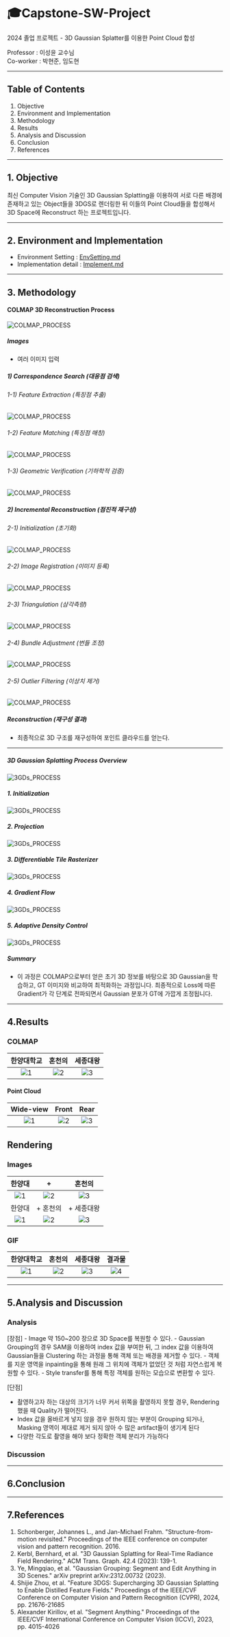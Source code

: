 # 🎓Capstone-SW-Project
2024 졸업 프로젝트 - 3D Gaussian Splatter를 이용한 Point Cloud 합성

Professor : 이성윤 교수님\
Co-worker : 박현준, 임도현

---

## Table of Contents
1. Objective 
2. Environment and Implementation
3. Methodology
4. Results
5. Analysis and Discussion
6. Conclusion
7. References

---

## 1. Objective
최신 Computer Vision 기술인 3D Gaussian Splatting을 이용하여 서로 다른 배경에 존재하고 있는 Object들을 3DGS로 렌더링한 뒤 이들의 Point Cloud들을 합성해서 3D Space에 Reconstruct 하는 프로젝트입니다.

---

## 2. Environment and Implementation
- Environment Setting : [EnvSetting.md](https://github.com/Capstone-SW-Project/3D-Gaussian/blob/main/markdown/Env_Setting.md)
- Implementation detail : [Implement.md](https://github.com/Capstone-SW-Project/3D-Gaussian/blob/main/markdown/Implement.md)

---

## 3. Methodology

#### COLMAP 3D Reconstruction Process
![COLMAP_PROCESS](https://github.com/Capstone-SW-Project/3D-Gaussian/blob/main/img/methodology/colmap_process.png)

##### Images
- 여러 이미지 입력

##### 1) Correspondence Search (대응점 검색)

###### 1-1) Feature Extraction (특징점 추출)
![COLMAP_PROCESS](https://github.com/Capstone-SW-Project/3D-Gaussian/blob/main/img/LaTeX/colmap/FeatureExtraction.png)

###### 1-2) Feature Matching (특징점 매칭)
![COLMAP_PROCESS](https://github.com/Capstone-SW-Project/3D-Gaussian/blob/main/img/LaTeX/colmap/FeatureMatching.png)

###### 1-3) Geometric Verification (기하학적 검증)
![COLMAP_PROCESS](https://github.com/Capstone-SW-Project/3D-Gaussian/blob/main/img/LaTeX/colmap/GeometricVerification.png)


##### 2) Incremental Reconstruction (점진적 재구성)

###### 2-1) Initialization (초기화)
![COLMAP_PROCESS](https://github.com/Capstone-SW-Project/3D-Gaussian/blob/main/img/LaTeX/colmap/Initialization.png)


###### 2-2) Image Registration (이미지 등록)
![COLMAP_PROCESS](https://github.com/Capstone-SW-Project/3D-Gaussian/blob/main/img/LaTeX/colmap/ImageRegistration.png)

###### 2-3) Triangulation (삼각측량)
![COLMAP_PROCESS](https://github.com/Capstone-SW-Project/3D-Gaussian/blob/main/img/LaTeX/colmap/Triangulation.png)


###### 2-4) Bundle Adjustment (번들 조정)
![COLMAP_PROCESS](https://github.com/Capstone-SW-Project/3D-Gaussian/blob/main/img/LaTeX/colmap/BA.png)


###### 2-5) Outlier Filtering (이상치 제거)
![COLMAP_PROCESS](https://github.com/Capstone-SW-Project/3D-Gaussian/blob/main/img/LaTeX/colmap/OutlierFiltering.png)


##### Reconstruction (재구성 결과)
- 최종적으로 3D 구조를 재구성하여 포인트 클라우드를 얻는다.

---

##### 3D Gaussian Splatting Process Overview
![3GDs_PROCESS](https://github.com/Capstone-SW-Project/3D-Gaussian/blob/main/img/methodology/3gds_process.png)

##### 1. Initialization
![3GDs_PROCESS](https://github.com/Capstone-SW-Project/3D-Gaussian/blob/main/img/LaTeX/3gds/Initialization.png)


##### 2. Projection
![3GDs_PROCESS](https://github.com/Capstone-SW-Project/3D-Gaussian/blob/main/img/LaTeX/3gds/Projection.png)


##### 3. Differentiable Tile Rasterizer
![3GDs_PROCESS](https://github.com/Capstone-SW-Project/3D-Gaussian/blob/main/img/LaTeX/3gds/DifferentiableTileRasterizer.png)


##### 4. Gradient Flow
![3GDs_PROCESS](https://github.com/Capstone-SW-Project/3D-Gaussian/blob/main/img/LaTeX/3gds/GradientFlow.png)


##### 5. Adaptive Density Control
![3GDs_PROCESS](https://github.com/Capstone-SW-Project/3D-Gaussian/blob/main/img/LaTeX/3gds/AdaptiveDensityControl.png)


##### Summary
- 이 과정은 COLMAP으로부터 얻은 초기 3D 정보를 바탕으로 3D Gaussian을 학습하고, GT 이미지와 비교하여 최적화하는 과정입니다. 최종적으로 Loss에 따른 Gradient가 각 단계로 전파되면서 Gaussian 분포가 GT에 가깝게 조정됩니다.
---

## 4.Results
### COLMAP

|한양대학교|혼천의|세종대왕|
|:--:|:--:|:--:|
|![1](https://github.com/Capstone-SW-Project/3D-Gaussian/blob/main/img/result/COLMAP/hyu.jpg)|![2](https://github.com/Capstone-SW-Project/3D-Gaussian/blob/main/img/result/COLMAP/clk.jpg)|![3](https://github.com/Capstone-SW-Project/3D-Gaussian/blob/main/img/result/COLMAP/king.jpg)|


#### Point Cloud

|Wide-view|Front|Rear|
|:--:|:--:|:--:|
|![1](https://github.com/Capstone-SW-Project/3D-Gaussian/blob/main/img/result/pointcloud1.jpg)|![2](https://github.com/Capstone-SW-Project/3D-Gaussian/blob/main/img/result/pointcloud2.jpg)|![3](https://github.com/Capstone-SW-Project/3D-Gaussian/blob/main/img/result/pointcloud3.jpg)|

## Rendering

### Images

|한양대|+|혼천의|
|:--:|:--:|:--:|
|![1](https://github.com/Capstone-SW-Project/3D-Gaussian/blob/main/img/result/clock1.jpg)|![2](https://github.com/Capstone-SW-Project/3D-Gaussian/blob/main/img/result/clock2.jpg)|![3](https://github.com/Capstone-SW-Project/3D-Gaussian/blob/main/img/result/clock4.jpg)|
|한양대|+ 혼천의|+ 세종대왕|
|![1](https://github.com/Capstone-SW-Project/3D-Gaussian/blob/main/img/result/result1.jpg)|![2](https://github.com/Capstone-SW-Project/3D-Gaussian/blob/main/img/result/result2.jpg)|![3](https://github.com/Capstone-SW-Project/3D-Gaussian/blob/main/img/result/result3.jpg)|

### GIF

|한양대학교|혼천의|세종대왕|결과물|
|:--:|:--:|:--:|:--:|
|![1](https://github.com/Capstone-SW-Project/3D-Gaussian/blob/main/img/rendering/hanyang.gif)|![2](https://github.com/Capstone-SW-Project/3D-Gaussian/blob/main/img/rendering/clock.gif)|![3](https://github.com/Capstone-SW-Project/3D-Gaussian/blob/main/img/rendering/sejong.gif)|![4](https://github.com/Capstone-SW-Project/3D-Gaussian/blob/main/img/rendering/synth_result.gif)|

---

## 5.Analysis and Discussion

### Analysis
<Gaussian Grouping>
[장점]
- Image 약 150~200 장으로 3D Space를 복원할 수 있다.
- Gaussian Grouping의 경우 SAM을 이용하여 index 값을 부여한 뒤, 그 index 값을 이용하여 Gaussian들을 Clustering 하는 과정을 통해 객체 또는 배경을 제거할 수 있다.
- 객체를 지운 영역을 inpainting을 통해 원래 그 위치에 객체가 없었던 것 처럼 자연스럽게 복원할 수 있다.
- Style transfer를 통해 특정 객체를 원하는 모습으로 변환할 수 있다.

[단점]
- 촬영하고자 하는 대상의 크기가 너무 커서 위쪽을 촬영하지 못할 경우, Rendering 했을 때 Quality가 떨어진다.
- Index 값을 올바르게 넣지 않을 경우 원하지 않는 부분이 Grouping 되거나, Masking 영역이 제대로 제거 되지 않아 수 많은 artifact들이 생기게 된다
- 다양한 각도로 촬영을 해야 보다 정확한 객체 분리가 가능하다

### Discussion

---

## 6.Conclusion

---

## 7.References
1. Schonberger, Johannes L., and Jan-Michael Frahm. "Structure-from-motion revisited." Proceedings of the IEEE conference on computer vision and pattern recognition. 2016.
2. Kerbl, Bernhard, et al. "3D Gaussian Splatting for Real-Time Radiance Field Rendering." ACM Trans. Graph. 42.4 (2023): 139-1.
3. Ye, Mingqiao, et al. "Gaussian Grouping: Segment and Edit Anything in 3D Scenes." arXiv preprint arXiv:2312.00732 (2023).
4. Shijie Zhou, et al. "Feature 3DGS: Supercharging 3D Gaussian Splatting to Enable Distilled Feature Fields." Proceedings of the IEEE/CVF Conference on Computer Vision and Pattern Recognition (CVPR), 2024, pp. 21676-21685
5. Alexander Kirillov, et al. "Segment Anything." Proceedings of the IEEE/CVF International Conference on Computer Vision (ICCV), 2023, pp. 4015-4026
